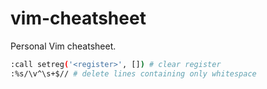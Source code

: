 # vim-cheatsheet
Personal Vim cheatsheet.

```bash
:call setreg('<register>', []) # clear register
:%s/\v^\s+$// # delete lines containing only whitespace
```
